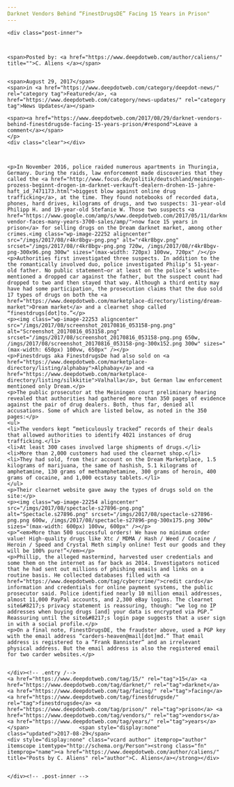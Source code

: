 ```yaml
---
Darknet Vendors Behind “FinestDrugsDE” Facing 15 Years in Prison"
---
```

<article class="post-listing post-22241 post type-post status-publish format-standard has-post-thumbnail hentry  tag-1886 tag-darknet tag-facing tag-finestdrugsde tag-prison tag-vendors tag-years">
    
    <div class="post-inner">
    
    
        
    <span>Posted by: <a href="https://www.deepdotweb.com/author/caliens/" title="">C. Aliens </a></span>
    
    
    <span>August 29, 2017</span>
    <span>in <a href="https://www.deepdotweb.com/category/deepdot-news/" rel="category tag">Featured</a>, <a href="https://www.deepdotweb.com/category/news-updates/" rel="category tag">News Updates</a></span>
    
    <span><a href="https://www.deepdotweb.com/2017/08/29/darknet-vendors-behind-finestdrugsde-facing-15-years-prison/#respond">Leave a comment</a></span>
    </p>
    <div class="clear"></div>
    
    
    
    <p>In November 2016, police raided numerous apartments in Thuringia, Germany. During the raids, law enforcement made discoveries that they called the <a href="http://www.focus.de/politik/deutschland/meiningen-prozess-beginnt-drogen-im-darknet-verkauft-dealern-drohen-15-jahre-haft_id_7471173.html">biggest blow against online drug trafficking</a>, at the time. They found notebooks of recorded data, phones, hard drives, kilograms of drugs, and two suspects: 31-year-old Philipp H. and 19-year-old Stefanie W. Those two suspects <a href="https://www.google.com/amp/s/www.deepdotweb.com/2017/05/11/darknet-vendor-faces-many-years-3700-sales/amp/">now face 15 years in prison</a> for selling drugs on the Dream darknet market, among other crimes.<img class="wp-image-22252 aligncenter" src="/imgs/2017/08/r4kr8bgv-png.png" alt="r4kr8bgv.png" srcset="/imgs/2017/08/r4kr8bgv-png.png 720w, /imgs/2017/08/r4kr8bgv-png-300x96.png 300w" sizes="(max-width: 720px) 100vw, 720px" /></p>
    <p>Authorities first investigated three suspects. In addition to the the romantically involved duo, police investigated Philip’s 51-year-old father. No public statement—or at least on the police’s website—mentioned a dropped car against the father, but the suspect count had dropped to two and then stayed that way. Although a third entity may have had some participation, the prosecution claims that the duo sold 17 types of drugs on both the <a href="https://www.deepdotweb.com/marketplace-directory/listing/dream-market">Dream market</a> and a clearnet shop called “finestdrugs[dot]to.”</p>
    <p><img class="wp-image-22253 aligncenter" src="/imgs/2017/08/screenshot_20170816_053158-png.png" alt="Screenshot_20170816_053158.png" srcset="/imgs/2017/08/screenshot_20170816_053158-png.png 650w, /imgs/2017/08/screenshot_20170816_053158-png-300x152.png 300w" sizes="(max-width: 650px) 100vw, 650px" /></p>
    <p>Finestdrugs aka FinestdrugsDe had also sold on <a href="https://www.deepdotweb.com/marketplace-directory/listing/alphabay">Alphabay</a> and <a href="https://www.deepdotweb.com/marketplace-directory/listing/silkkitie">Valhalla</a>, but German law enforcement mentioned only Dream.</p>
    <p>The public prosecutor at the Meiningen court preliminary hearing revealed that authorities had gathered more than 350 pages of evidence against the pair of drug dealers. Both, thus far, denied all accusations. Some of which are listed below, as noted in the 350 pages:</p>
    <ul>
    <li>The vendors kept “meticulously tracked” records of their deals that allowed authorities to identify 4021 instances of drug trafficking.</li>
    <li>At least 300 cases involved large shipments of drugs.</li>
    <li>More than 2,000 customers had used the clearnet shop.</li>
    <li>They had sold, from their account on the Dream Marketplace, 1.5 kilograms of marijuana, the same of hashish, 5.1 kilograms of amphetamine, 130 grams of methamphetamine, 300 grams of heroin, 400 grams of cocaine, and 1,000 ecstasy tablets.</li>
    </ul>
    <p>Their clearnet website gave away the types of drugs sold on the site:</p>
    <p><img class="wp-image-22254 aligncenter" src="/imgs/2017/08/spectacle-s27896-png.png" alt="Spectacle.s27896.png" srcset="/imgs/2017/08/spectacle-s27896-png.png 600w, /imgs/2017/08/spectacle-s27896-png-300x175.png 300w" sizes="(max-width: 600px) 100vw, 600px" /></p>
    <p>“<em>More than 500 successful orders! We have no minimum order value! High-quality drugs like Xtc / MDMA / Hash / Weed / Cocaine / Heroin / Speed and Crystal Meth simply online! Test our goods and they will be 100% pure!”</em></p>
    <p>Phillip, the alleged mastermind, harvested user credentials and some them on the internet as far back as 2014. Investigators noticed that he had sent out millions of phishing emails and links on a routine basis. He collected databases filled with <a href="https://www.deepdotweb.com/tag/cybercrime/">credit cards</a> information and credentials for online payment systems, the public prosecutor said. Police identified nearly 10 million email addresses, almost 11,000 PayPal accounts, and 2,300 eBay logins. The clearnet site&#8217;s privacy statement is reassuring, though: “we log no IP addresses when buying drugs [and] your data is encrypted via PGP.” Reassuring until the site&#8217;s login page suggests that a user sign in with a social profile.</p>
    <p>On a final note, FinestDrugsDE, the fraudster above, used a PGP key with the email address “carders-heaven@mail[dot]md.” That email address is registered to a “Frank Bannister” and an irrelevant physical address. But the email address is also the registered email for two carder websites.</p>
    
    
    </div><!-- .entry /-->
    <a href="https://www.deepdotweb.com/tag/15/" rel="tag">15</a> <a href="https://www.deepdotweb.com/tag/darknet/" rel="tag">darknet</a> <a href="https://www.deepdotweb.com/tag/facing/" rel="tag">facing</a> <a href="https://www.deepdotweb.com/tag/finestdrugsde/" rel="tag">finestdrugsde</a> <a href="https://www.deepdotweb.com/tag/prison/" rel="tag">prison</a> <a href="https://www.deepdotweb.com/tag/vendors/" rel="tag">vendors</a> <a href="https://www.deepdotweb.com/tag/years/" rel="tag">years</a></span>				<span style="display:none" class="updated">2017-08-29</span>
    <div style="display:none" class="vcard author" itemprop="author" itemscope itemtype="http://schema.org/Person"><strong class="fn" itemprop="name"><a href="https://www.deepdotweb.com/author/caliens/" title="Posts by C. Aliens" rel="author">C. Aliens</a></strong></div>
    
    
    </div><!-- .post-inner -->
</article><!-- .post-listing -->

